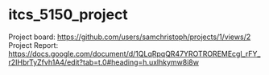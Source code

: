 # itcs_5150_project
Project board: https://github.com/users/samchristoph/projects/1/views/2
<br/>
Project Report: https://docs.google.com/document/d/1QLqRpqQR47YROTROREMEcgl_rFY_r2IHbrTyZfvh1A4/edit?tab=t.0#heading=h.uxlhkymw8i8w
